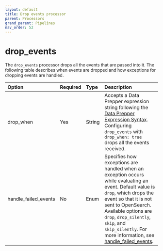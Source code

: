 ```yaml
---
layout: default
title: Drop events processor
parent: Processors
grand_parent: Pipelines
nav_order: 52
---
```


# drop_events


The `drop_events` processor drops all the events that are passed into it. The following table describes when events are dropped and how exceptions for dropping events are handled. 

Option | Required | Type | Description
:--- | :--- | :--- | :---
drop_when | Yes | String | Accepts a Data Prepper expression string following the [Data Prepper Expression Syntax]({{site.url}}{{site.baseurl}}/data-prepper/pipelines/expression-syntax/). Configuring `drop_events` with `drop_when: true` drops all the events received.
handle_failed_events | No | Enum | Specifies how exceptions are handled when an exception occurs while evaluating an event. Default value is `drop`, which drops the event so that it is not sent to OpenSearch. Available options are `drop`, `drop_silently`, `skip`, and `skip_silently`. For more information, see [handle_failed_events](https://github.com/opensearch-project/data-prepper/tree/main/data-prepper-plugins/drop-events-processor#handle_failed_events).

<!---## Configuration

Content will be added to this section.--->
